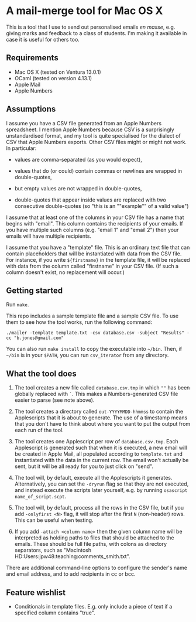 # A mail-merge tool for Mac OS X

This is a tool that I use to send out personalised emails _en masse_, e.g. giving marks and feedback to a class of students. I'm making it available in case it is useful for others too.

## Requirements

- Mac OS X (tested on Ventura 13.0.1)
- OCaml (tested on version 4.13.1)
- Apple Mail
- Apple Numbers

## Assumptions

I assume you have a CSV file generated from an Apple Numbers spreadsheet. I mention Apple Numbers because CSV is a surprisingly unstandardised format, and my tool is quite specialised for the dialect of CSV that Apple Numbers exports. Other CSV files might or might not work. In particular:

- values are comma-separated (as you would expect),
	
- values that do (or could) contain commas or newlines are wrapped in double-quotes,
	
- but empty values are not wrapped in double-quotes,
	
- double-quotes that appear inside values are replaced with two consecutive double-quotes (so "this is an ""example"" of a valid value")
	
I assume that at least one of the columns in your CSV file has a name that begins with "email". This column contains the recipients of your emails. If you have multiple such columns (e.g. "email 1" and "email 2") then your emails will have multiple recipients.

I assume that you have a "template" file. This is an ordinary text file that can contain placeholders that will be instantiated with data from the CSV file. For instance, if you write `${firstname}` in the template file, it will be replaced with data from the column called "firstname" in your CSV file. (If such a column doesn't exist, no replacement will occur.)

## Getting started

Run `make`.

This repo includes a sample template file and a sample CSV file. To use them to see how the tool works, run the following command:

    ./mailer -template template.txt -csv database.csv -subject "Results" -cc "b.jones@gmail.com"

You can also run `make install` to copy the executable into `~/bin`. Then, if `~/bin` is in your `$PATH`, you can run `csv_iterator` from any directory.

## What the tool does
		
1. The tool creates a new file called `database.csv.tmp` in which `""` has been globally replaced with `` ` ``. This makes a Numbers-generated CSV file easier to parse (see note above).
 
2. The tool creates a directory called `out-YYYYMMDD-hhmmss` to contain the Applescripts that it is about to generate. The use of a timestamp means that you don't have to think about where you want to put the output from each run of the tool.
 
3. The tool creates one Applescript per row of `database.csv.tmp`. Each Applescript is generated such that when it is executed, a new email will be created in Apple Mail, all populated according to `template.txt` and instantiated with the data in the current row. The email won't actually be sent, but it will be all ready for you to just click on "send".
 
4. The tool will, by default, execute all the Applescripts it generates. Alternatively, you can set the `-dryrun` flag so that they are not executed, and instead execute the scripts later yourself, e.g. by running `osascript name_of_script.scpt`.

5. The tool will, by default, process all the rows in the CSV file, but if you add `-onlyfirst <N>` flag, it will stop after the first `N` (non-header) rows. This can be useful when testing.

6. If you add `-attach <column name>` then the given column name will be interpreted as holding paths to files that should be attached to the emails. These should be full file paths, with colons as directory separators, such as "Macintosh HD:Users:jpw48:teaching:comments_smith.txt".

There are additional command-line options to configure the sender's name and email address, and to add recipients in cc or bcc.

## Feature wishlist

- Conditionals in template files. E.g. only include a piece of text if a specified column contains "true".
